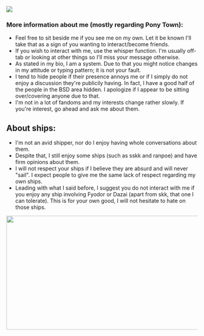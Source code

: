 ![](https://64.media.tumblr.com/15dd539bcb4beb030808ece70c1e1c84/7aaf352ab78e92c2-5a/s2048x3072/1c0ddd667528820badeb20183dc2dacb55941acb.pnj)
### More information about me (mostly regarding Pony Town):
+ Feel free to sit beside me if you see me on my own. Let it be known I'll take that as a sign of you wanting to interact/become friends.
+ If you wish to interact with me, use the whisper function. I'm usually off-tab or looking at other things so I'll miss your message otherwise.
+ As stated in my bio, I am a system. Due to that you might notice changes in my attitude or typing pattern; it is not your fault.
+ I tend to hide people if their presence annoys me or if I simply do not enjoy a discussion they're publicily having. In fact, I have a good half of the people in the BSD area hidden. I apologize if I appear to be sitting over/covering anyone due to that.
+ I'm not in a lot of fandoms and my interests change rather slowly. If you're interest, go ahead and ask me about them.

## About ships:
+ I'm not an avid shipper, nor do I enjoy having whole conversations about them.
+ Despite that, I still enjoy some ships (such as sskk and ranpoe) and have firm opinions about them.
+ I will not respect your ships if I believe they are absurd and will never "sail". I expect people to give me the same lack of respect regarding my own ships.
+ Leading with what I said before, I suggest you do not interact with me if you enjoy any ship involving Fyodor or Dazai (apart from skk, that one I can tolerate). This is for your own good, I will not hesitate to hate on those ships.

<p align="center">
  <img width="800" height="300" src="https://i.pinimg.com/736x/62/12/1c/62121c687612a31a24d3195417b589ee.jpg">
</p>
